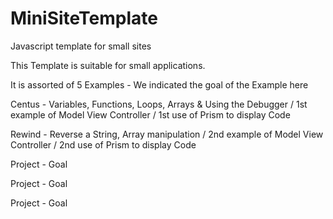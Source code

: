 # MiniSiteTemplate
 Javascript template for small sites
 
 This Template is suitable for small applications.
 
 It is assorted of 5 Examples - We indicated the goal of the Example here
 
 Centus - Variables, Functions, Loops, Arrays & Using the Debugger / 1st example of Model View Controller / 1st use of Prism to display Code
 
 Rewind - Reverse a String, Array manipulation / 2nd example of Model View Controller / 2nd use of Prism to display Code
 
 Project - Goal
 
 Project - Goal
 
 Project - Goal
